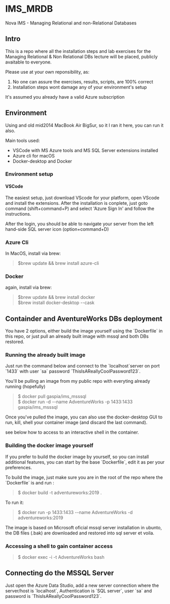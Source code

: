# IMS_MRDB

Nova IMS - Managing Relational and non-Relational Databases

## Intro

This is a repo where all the installation steps and lab exercises for the Managing Relational & Non Relational DBs lecture will be placed, publicly avaitable to everyone.

Please use at your own reponsibility, as:

 1. No one can assure the exercises, results, scripts, are 100% correct
 2. Installation steps wont damage any of your environment's setup

It's assumed you already have a valid Azure subscription

## Environment

Using and old mid2014 MacBook Air BigSur, so it I ran it here, you can run it also.

Main tools used:

- VSCode with MS Azure tools and MS SQL Server extensions installed
- Azure cli for macOS
- Docker-desktop and Docker

### Environment setup

#### VSCode

The easiest setup, just download VScode for your platform, open VScode and install the extensions. After the installation is conplete, just goto command (shift+command+P) and select 'Azure Sign In' and follow the instructions.

After the login, you should be able to navigate your server from the left hand-side SQL server icon (option+command+D)

### Azure Cli

In MacOS, install via brew:
> $brew update && brew install azure-cli  

### Docker

again, install via brew:
> $brew update && brew install docker  
> $brew install docker-desktop --cask  

## Containder and AventureWorks DBs deployment

You have 2 options, either build the image yourself using the ´Dockerfile´ in this repo, or just pull an already built image with mssql and both DBs restored.

### Running the already built image

Just run the command below and connect to the ´localhost´server on port ´1433´ with user ´sa´ password ´ThisIsAReallyCoolPassword123´.

You'll be pulling an image from my public repo with everyting already running (hopefully)

> $ docker pull gaspia/ims_msssql  
> $ docker run -d --name AdventureWorks -p 1433:1433  gaspia/ims_msssql  

Once you've pulled the image, you can also use the docker-desktop GUI to run, kill, shell your container image (and discard the last command).

see below how to access to an interactive shell in the container.

### Building the docker image yourself

If you prefer to build the docker image by yourself, so you can install additional features, you can start by the base ´Dockerfile´, edit it as per your preferences.

To build the image, just make sure you are in the root of the repo where the ´Dockerfile´ is and run :

> $ docker build -t adventureworks:2019 .  

To run it:

> $ docker run -p 1433:1433 --name AdventureWorks -d adventureworks:2019  

The image is based on Microsoft oficial mssql server installation in ubunto, the DB files (.bak) are downloaded and restored into sql server et voila.

### Accessing a shell to gain container access

> $ docker exec -i -t AdventureWorks bash  

## Connecting do the MSSQL Server

Just open the Azure Data Studio, add a new server connection where the server/host is ´localhost´, Authentication is ´SQL server´, user ´sa´ and password is ´ThisIsAReallyCoolPassword123´.
